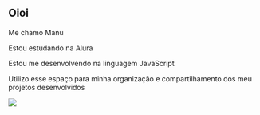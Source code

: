 ## Oioi
Me chamo Manu

Estou estudando na Alura

Estou me desenvolvendo na linguagem JavaScript

Utilizo esse espaço para minha organização e compartilhamento dos meu projetos desenvolvidos



![](https://media.giphy.com/media/l0IybQ6l8nfKjxQv6/giphy.gif?cid=82a1493by7tj5jxip1yo1bks75jy4eswmjo3431e187cr3fn&ep=v1_gifs_trending&rid=giphy.gif&ct=g)

<!--
**min1mano/min1mano** is a ✨ _special_ ✨ repository because its `README.md` (this file) appears on your GitHub profile.

Here are some ideas to get you started:

- 🔭 I’m currently working on ...
- 🌱 I’m currently learning ...
- 👯 I’m looking to collaborate on ...
- 🤔 I’m looking for help with ...
- 💬 Ask me about ...
- 📫 How to reach me: ...
- 😄 Pronouns: ...
- ⚡ Fun fact: ...
-->
